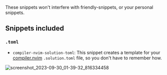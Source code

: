 These snippets won't interfere with friendly-snippets, or your personal snippets.

## Snippets included

### `.toml`

* `compiler-nvim-solution-toml`: This snippet creates a template for your [compiler.nvim](https://github.com/Zeioth/compiler.nvim) `.solution.toml` file, so you don't have to remember how.

![screenshot_2023-09-30_01-39-32_816334458](https://github.com/NormalNvim/NormalSnippets/assets/3357792/1ece450e-8f8e-4483-9fb7-76e803ab7e08)
